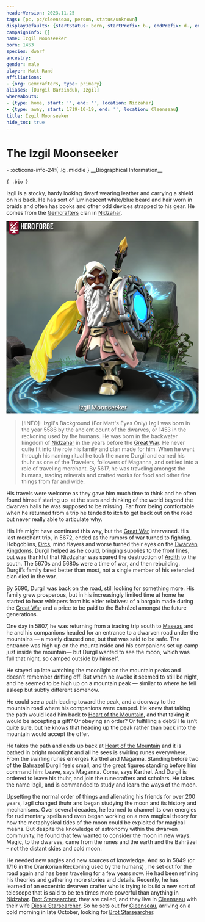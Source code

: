 ```yaml
---
headerVersion: 2023.11.25
tags: [pc, pc/cleenseau, person, status/unknown]
displayDefaults: {startStatus: born, startPrefix: b., endPrefix: d., endStatus: died}
campaignInfo: []
name: Izgil Moonseeker
born: 1453
species: dwarf
ancestry:
gender: male
player: Matt Rand
affiliations:
- {org: Gemcrafters, type: primary}
aliases: [Durgil Barzinduk, Izgil]
whereabouts:
- {type: home, start: '', end: '', location: Nidzahar}
- {type: away, start: 1719-10-19, end: '', location: Cleenseau}
title: Izgil Moonseeker
hide_toc: true
---
```

# The Izgil Moonseeker
<div class="grid cards ext-narrow-margin ext-one-column" markdown>
- :octicons-info-24:{ .lg .middle } __Biographical Information__

    { .bio }

</div>


Izgil is a stocky, hardy looking dwarf wearing leather and carrying a shield on his back. He has sort of luminescent white/blue beard and hair worn in braids and often has books and other odd devices strapped to his gear. He comes from the [Gemcrafters](<../../../groups/clans/gemcrafters.md>) clan in [Nidzahar](<../../../gazetteer/sentinel-range/dwarven-kingdoms/nidzahar.md>).

![Izgil Moonseeker](../../../assets/izgil-moonseeker.png)

> [!INFO]- Izgil's Background (For Matt's Eyes Only)
Izgil was born in the year 5586 by the ancient count of the dwarves, or 1453 in the reckoning used by the humans. He was born in the backwater kingdom of [Nidzahar](<../../../gazetteer/sentinel-range/dwarven-kingdoms/nidzahar.md>) in the years before the [Great War](<../../../events/1500s/great-war.md>). He never quite fit into the role his family and clan made for him. When he went through his naming ritual he took the name Durgil and earned his thuhr as one of the Travelers, followers of Maganna, and settled into a role of traveling merchant. By 5617, he was traveling amongst the humans, trading minerals and crafted works for food and other fine things from far and wide.  
>
His travels were welcome as they gave him much time to think and he often found himself staring up  at the stars and thinking of the world beyond the dwarven halls he was supposed to be missing. Far from being comfortable when he returned from a trip he tended to itch to get back out on the road but never really able to articulate why.  
>
His life might have continued this way, but the [Great War](<../../../events/1500s/great-war.md>) intervened. His last merchant trip, in 5672, ended as the rumors of war turned to fighting. Hobgoblins, [Orcs](<../../../species/children-of-the-embodied-gods/orcs/orcs.md>), mind flayers and worse turned their eyes on the [Dwarven Kingdoms](<../../../gazetteer/sentinel-range/dwarven-kingdoms/dwarven-kingdoms.md>). Durgil helped as he could, bringing supplies to the front lines, but was thankful that Nizdzahar was spared the destruction of [Ardith](<../../../gazetteer/sentinel-range/dwarven-kingdoms/ardith.md>) to the south. The 5670s and 5680s were a time of war, and then rebuilding. Durgil’s family fared better than most, not a single member of his extended clan died in the war.
>
By 5690, Durgil was back on the road, still looking for something more. His family grew prosperous, but in his increasingly limited time at home he started to hear whispers from his elder relatives: of a bargain made during the [Great War](<../../../events/1500s/great-war.md>) and a price to be paid to the Bahrâzel amongst the future generations.
>
One day in 5807, he was returning from a trading trip south to [Maseau](<../../../gazetteer/greater-sembara/duchy-of-maseau/duchy-of-maseau.md>) and he and his companions headed for an entrance to a dwarven road under the mountains — a mostly disused one, but that was said to be safe. The entrance was high up on the mountainside and his companions set up camp just inside the mountain— but Durgil wanted to see the moon, which was full that night, so camped outside by himself.   
>
He stayed up late watching the moonlight on the mountain peaks and doesn’t remember drifting off. But when he awoke it seemed to still be night, and he seemed to be high up on a mountain peak — similar to where he fell asleep but subtly different somehow. 
>
He could see a path leading toward the peak, and a doorway to the mountain road where his companions were camped. He knew that taking the path would lead him back to [Heart of the Mountain](<../../../cosmology/multiverse/spiritual-realms/divine-realms/heart-of-the-mountain.md>), and that taking it would be accepting a gift? Or obeying an order? Or fulfilling a debt? He isn’t quite sure, but he knows that heading up the peak rather than back into the mountain would accept the offer.  
>
He takes the path and ends up back at [Heart of the Mountain](<../../../cosmology/multiverse/spiritual-realms/divine-realms/heart-of-the-mountain.md>) and it is bathed in bright moonlight and all he sees is swirling runes everywhere. From the swirling runes emerges Karthel and Maganna. Standing before two of the [Bahrazel](<../../../cosmology/gods/embodied-gods/bahrazel.md>) Durgil feels small, and the great figures standing before him command him: Leave, says Maganna. Come, says Karthel. And Durgil is ordered to leave his thuhr, and join the runecrafters and scholars. He takes the name Izgil, and is commanded to study and learn the ways of the moon.
>
Upsetting the normal order of things and alienating his friends for over 200 years, Izgil changed thuhr and began studying the moon and its history and mechanisms. Over several decades, he learned to channel its own energies for rudimentary spells and even began working on a new magical theory for how the metaphysical tides of the moon could be exploited for magical means. But despite the knowledge of astronomy within the dwarven community, he found that few wanted to consider the moon in new ways. Magic, to the dwarves, came from the runes and the earth and the Bahrâzel – not the distant skies and cold moon. 
>
He needed new angles and new sources of knowledge. And so in 5849 (or 1716 in the Drankorian Reckoning used by the humans) , he set out for the road again and has been traveling for a few years now. He had been refining his theories and gathering more stories and details. Recently, he has learned of an eccentric dwarven crafter who is trying to build a new sort of telescope that is said to be ten times more powerful than anything in [Nidzahar](<../../../gazetteer/sentinel-range/dwarven-kingdoms/nidzahar.md>). [Brot Starsearcher](<../../dwarves/brot-starsearcher.md>), they are called, and they live in [Cleenseau](<../../../gazetteer/greater-sembara/sembara/barony-of-aveil/cleenseau-region/cleenseau/cleenseau.md>) with their wife [Diesla Starsearcher](<../../dwarves/diesla-starsearcher.md>). So he sets out for [Cleenseau](<../../../gazetteer/greater-sembara/sembara/barony-of-aveil/cleenseau-region/cleenseau/cleenseau.md>), arriving on a cold morning in late October, looking for [Brot Starsearcher](<../../dwarves/brot-starsearcher.md>).